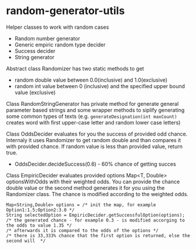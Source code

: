 # random-generator-utils
Helper classes to work with random cases
* Random number generator
* Generic empiric random type decider
* Success decider
* String generator

Abstract class Randomizer has two static methods to get
* random double value between 0.0(inclusive) and 1.0(exclusive)
* random int value between 0 (inclusive) and the specified upper bound value (exclusive)

Class RandomStringGenerator has private method for generate general parameter based strings and some wrapper methods to siplify generating some common types of texts (e.g. `generateDesignation(int maxCount)` creates word with first upper-case letter and random lower case letters)

Class OddsDecider evaluates for you the success of provided odd chance. Internaly it uses Randomizer to get random double and than compares it with provided chance. If random value is less than provided value, return true.
* OddsDecider.decideSuccess(0.6) - 60% chance of getting succes

Class EmpiricDecider evaluates provided options Map<T, Double> optionsWithOdds with their weighted odds. You can provide the chance double value or the second method generates it for you using the Randomizer class. The chance is modified according to the weighted odds.
```
Map<String,Double> options = /* init the map, for example Option1:1.5;Option2:3.0 */
String selectedOption = EmpiricDecider.getSuccessfulOption(options);
/* the generated chance - for example 0.3 - is modified accorging to the odds to value 1.35 */
/* afterwards it is compared to the odds of the options */
/* there is 33,333% chance that the first option is returned, else the second will  */
```
